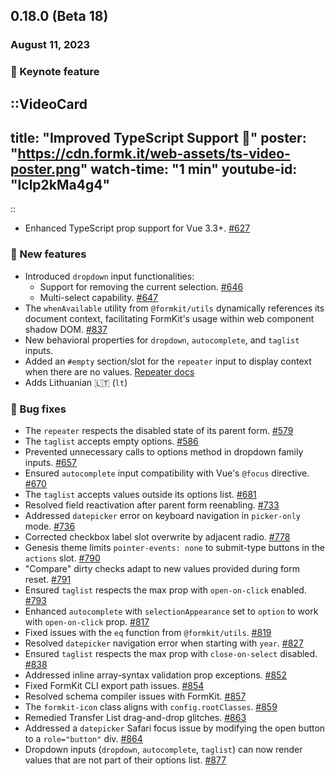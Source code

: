 ## 0.18.0 (Beta 18)

### August 11, 2023

### 🎉 Keynote feature

::VideoCard
---
title: "Improved TypeScript Support 🎉"
poster: "https://cdn.formk.it/web-assets/ts-video-poster.png"
watch-time: "1 min"
youtube-id: "lclp2kMa4g4"
---
::

- Enhanced TypeScript prop support for Vue 3.3+. [#627](https://github.com/formkit/formkit/issues/627)

### 💪 New features

- Introduced `dropdown` input functionalities:
  - Support for removing the current selection. [#646](https://github.com/formkit/formkit/issues/646)
  - Multi-select capability. [#647](https://github.com/formkit/formkit/issues/647)
- The `whenAvailable` utility from `@formkit/utils` dynamically references its document context, facilitating FormKit's usage within web component shadow DOM. [#837](https://github.com/formkit/formkit/issues/837)
- New behavioral properties for `dropdown`, `autocomplete`, and `taglist` inputs.
- Added an `#empty` section/slot for the `repeater` input to display context when there are no values. [Repeater docs](https://formkit.com/inputs/repeater#empty-state)
- Adds Lithuanian 🇱🇹 (`lt`)

### 🐛 Bug fixes

- The `repeater` respects the disabled state of its parent form. [#579](https://github.com/formkit/formkit/issues/579)
- The `taglist` accepts empty options. [#586](https://github.com/formkit/formkit/issues/586)
- Prevented unnecessary calls to options method in dropdown family inputs. [#657](https://github.com/formkit/formkit/issues/657)
- Ensured `autocomplete` input compatibility with Vue's `@focus` directive. [#670](https://github.com/formkit/formkit/issues/670)
- The `taglist` accepts values outside its options list. [#681](https://github.com/formkit/formkit/issues/681)
- Resolved field reactivation after parent form reenabling. [#733](https://github.com/formkit/formkit/issues/733)
- Addressed `datepicker` error on keyboard navigation in `picker-only` mode. [#736](https://github.com/formkit/formkit/issues/736)
- Corrected checkbox label slot overwrite by adjacent radio. [#778](https://github.com/formkit/formkit/issues/778)
- Genesis theme limits `pointer-events: none` to submit-type buttons in the `actions` slot. [#790](https://github.com/formkit/formkit/issues/790)
- "Compare" dirty checks adapt to new values provided during form reset. [#791](https://github.com/formkit/formkit/issues/791)
- Ensured `taglist` respects the max prop with `open-on-click` enabled. [#793](https://github.com/formkit/formkit/issues/793)
- Enhanced `autocomplete` with `selectionAppearance` set to `option` to work with `open-on-click` prop. [#817](https://github.com/formkit/formkit/issues/817)
- Fixed issues with the `eq` function from `@formkit/utils`. [#819](https://github.com/formkit/formkit/issues/819)
- Resolved `datepicker` navigation error when starting with `year`. [#827](https://github.com/formkit/formkit/issues/827)
- Ensured `taglist` respects the max prop with `close-on-select` disabled. [#838](https://github.com/formkit/formkit/issues/838)
- Addressed inline array-syntax validation prop exceptions. [#852](https://github.com/formkit/formkit/issues/852)
- Fixed FormKit CLI export path issues. [#854](https://github.com/formkit/formkit/issues/854)
- Resolved schema compiler issues with FormKit. [#857](https://github.com/formkit/formkit/issues/857)
- The `formkit-icon` class aligns with `config.rootClasses`. [#859](https://github.com/formkit/formkit/issues/859)
- Remedied Transfer List drag-and-drop glitches. [#863](https://github.com/formkit/formkit/issues/863)
- Addressed a `datepicker` Safari focus issue by modifying the open button to a `role="button"` div. [#864](https://github.com/formkit/formkit/issues/864)
- Dropdown inputs (`dropdown`, `autocomplete`, `taglist`) can now render values that are not part of their options list. [#877](https://github.com/formkit/formkit/issues/877)
